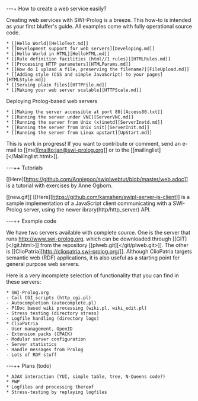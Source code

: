 ---+ How to create a web service easily?

Creating web services with SWI-Prolog is a breeze. This how-to is
intended as your first bluffer's guide.  All examples come with
fully operational source code.

    * [[Hello World][HelloText.md]]
    * [[Development support for web servers][Developing.md]]
    * [[Hello World in HTML][HelloHTML.md]]
    * [[Rule definition facilities (html//1 rules)][HTMLRules.md]]
    * [[Processing HTTP parameters][HTMLParams.md]]
    * [[How do I upload a file, preserving the filename?][FileUpload.md]]
    * [[Adding style (CSS and simple JavaScript) to your pages][HTMLStyle.md]]
    * [[Serving plain files][HTTPFile.md]]
    * [[Making your web server scalable][HTTPScale.md]]

Deploying Prolog-based web servers

    * [[Making the server accessible at port 80][Access80.txt]]
    * [[Running the server under VNC][ServerVNC.md]]
    * [[Running the server from Unix (x)inetd][ServerInetd.md]]
    * [[Running the server from Unix init][ServerInit.md]]
    * [[Running the server from Linux upstart][UpStart.md]]

This is work in progress!   If you want to contribute or comment,
send an e-mail to [[me][<mailto:jan@swi-prolog.org>]] or to the
[[mailinglist][</Mailinglist.html>]].

---++ Tutorials

[[Here][https://github.com/Anniepoo/swiplwebtut/blob/master/web.adoc]] is a tutorial with exercises by Anne Ogborn.

[[new.gif]] [[Here][https://github.com/kamahen/swipl-server-js-client]] is a sample implementation of a JavaScript client communicating with a SWI-Prolog server, using the newer ibrary(http/http_server) API.


---++ Example code

We have two servers available with complete source. One is the server
that runs http://www.swi-prolog.org, which can be downloaded through
[[GIT][</git.html>]] from the repository
[[plweb.git][</git/plweb.git>]]. The other is
[[ClioPatria][http://cliopatria.swi-prolog.org/]]. Although ClioPatria
targets semantic web (RDF) applications, it is also useful as a starting
point for general purpose web servers.

Here is a very incomplete selection of functionality that you can find
in these servers:

    * SWI-Prolog.org
	- Call CGI scripts (http_cgi.pl)
	- Autocompletion (autocomplete.pl)
	- PlDoc based wiki processing (wiki.pl, wiki_edit.pl)
	- Stress testing (directory stress)
	- Logfile handling (directory logs)
    * ClioPatria
	- User management, OpenID
	- Extension packs (CPACK)
	- Modular server configuration
	- Server statistics
	- Handle messages from Prolog
	- Lots of RDF stuff


---++ Plans (todo)

    * AJAX interaction (YUI, simple table, tree, N-Queens code?)
    * PWP
    * Logfiles and processing thereof
    * Stress-testing by replaying logfiles
